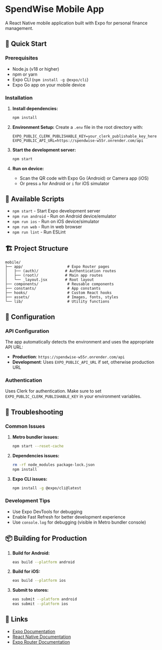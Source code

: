 # SpendWise Mobile App

A React Native mobile application built with Expo for personal finance management.

## 🚀 Quick Start

### Prerequisites
- Node.js (v18 or higher)
- npm or yarn
- Expo CLI (`npm install -g @expo/cli`)
- Expo Go app on your mobile device

### Installation

1. **Install dependencies:**
   ```bash
   npm install
   ```

2. **Environment Setup:**
   Create a `.env` file in the root directory with:
   ```env
   EXPO_PUBLIC_CLERK_PUBLISHABLE_KEY=your_clerk_publishable_key_here
   EXPO_PUBLIC_API_URL=https://spendwise-w55r.onrender.com/api
   ```

3. **Start the development server:**
   ```bash
   npm start
   ```

4. **Run on device:**
   - Scan the QR code with Expo Go (Android) or Camera app (iOS)
   - Or press `a` for Android or `i` for iOS simulator

## 📱 Available Scripts

- `npm start` - Start Expo development server
- `npm run android` - Run on Android device/emulator
- `npm run ios` - Run on iOS device/simulator
- `npm run web` - Run in web browser
- `npm run lint` - Run ESLint

## 🏗️ Project Structure

```
mobile/
├── app/                    # Expo Router pages
│   ├── (auth)/            # Authentication routes
│   ├── (root)/            # Main app routes
│   └── _layout.jsx        # Root layout
├── components/             # Reusable components
├── constants/              # App constants
├── hooks/                  # Custom React hooks
├── assets/                 # Images, fonts, styles
└── lib/                    # Utility functions
```

## 🔧 Configuration

### API Configuration
The app automatically detects the environment and uses the appropriate API URL:
- **Production**: `https://spendwise-w55r.onrender.com/api`
- **Development**: Uses `EXPO_PUBLIC_API_URL` if set, otherwise production URL

### Authentication
Uses Clerk for authentication. Make sure to set `EXPO_PUBLIC_CLERK_PUBLISHABLE_KEY` in your environment variables.

## 🐛 Troubleshooting

### Common Issues

1. **Metro bundler issues:**
   ```bash
   npm start --reset-cache
   ```

2. **Dependencies issues:**
   ```bash
   rm -rf node_modules package-lock.json
   npm install
   ```

3. **Expo CLI issues:**
   ```bash
   npm install -g @expo/cli@latest
   ```

### Development Tips

- Use Expo DevTools for debugging
- Enable Fast Refresh for better development experience
- Use `console.log` for debugging (visible in Metro bundler console)

## 📦 Building for Production

1. **Build for Android:**
   ```bash
   eas build --platform android
   ```

2. **Build for iOS:**
   ```bash
   eas build --platform ios
   ```

3. **Submit to stores:**
   ```bash
   eas submit --platform android
   eas submit --platform ios
   ```

## 🔗 Links

- [Expo Documentation](https://docs.expo.dev/)
- [React Native Documentation](https://reactnative.dev/)
- [Expo Router Documentation](https://expo.github.io/router/)
